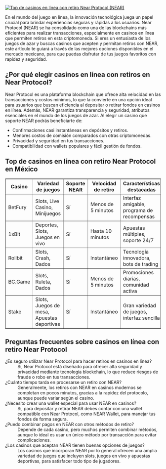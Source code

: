 [![Top de casinos en línea con retiro Near Protocol (NEAR)](https://123-caf.pages.dev/gitsignup.png)](https://vrmoo.ru/Bt82HjjY)

<p>En el mundo del juego en línea, la innovación tecnológica juega un papel crucial para brindar experiencias seguras y rápidas a los usuarios. Near Protocol (NEAR) se ha consolidado como una de las blockchains más eficientes para realizar transacciones, especialmente en casinos en línea que permiten retiros en esta criptomoneda. Si eres un entusiasta de los juegos de azar y buscas casinos que acepten y permitan retiros con NEAR, este artículo te guiará a través de las mejores opciones disponibles en el mercado mexicano, para que puedas disfrutar de tus juegos favoritos con rapidez y seguridad.</p>  <h2>¿Por qué elegir casinos en línea con retiros en Near Protocol?</h2> <p>Near Protocol es una plataforma blockchain que ofrece alta velocidad en las transacciones y costos mínimos, lo que la convierte en una opción ideal para usuarios que buscan eficiencia al depositar o retirar fondos en casinos en línea. Además, NEAR garantiza transparencia y seguridad, atributos esenciales en el mundo de los juegos de azar. Al elegir un casino que soporte NEAR podrás beneficiarte de:</p> <ul> <li>Confirmaciones casi instantáneas en depósitos y retiros.</li> <li>Menores costos de comisión comparados con otras criptomonedas.</li> <li>Privacidad y seguridad en tus transacciones.</li> <li>Compatibilidad con wallets populares y fácil gestión de fondos.</li> </ul>  <h2>Top de casinos en línea con retiro Near Protocol en México</h2> <table border="1" cellspacing="0" cellpadding="8"> <thead> <tr> <th>Casino</th> <th>Variedad de juegos</th> <th>Soporte NEAR</th> <th>Velocidad de retiro</th> <th>Características destacadas</th> </tr> </thead> <tbody> <tr> <td>BetFury</td> <td>Slots, Live Casino, Minijuegos</td> <td>Sí</td> <td>Menos de 5 minutos</td> <td>Interfaz amigable, programa de recompensas</td> </tr> <tr> <td>1xBit</td> <td>Deportes, Slots, Juegos en vivo</td> <td>Sí</td> <td>Hasta 10 minutos</td> <td>Apuestas múltiples, soporte 24/7</td> </tr> <tr> <td>Rollbit</td> <td>Slots, Crash, Dados</td> <td>Sí</td> <td>Instantáneo</td> <td>Tecnología innovadora, bots de trading</td> </tr> <tr> <td>BC.Game</td> <td>Slots, Ruleta, Dados</td> <td>Sí</td> <td>Menos de 5 minutos</td> <td>Promociones diarias, comunidad activa</td> </tr> <tr> <td>Stake</td> <td>Slots, Juegos de mesa, Apuestas deportivas</td> <td>Sí</td> <td>Instantáneo</td> <td>Gran variedad de juegos, interfaz sencilla</td> </tr> </tbody> </table>  <h2>Preguntas frecuentes sobre casinos en línea con retiro Near Protocol</h2> <dl> <dt>¿Es seguro utilizar Near Protocol para hacer retiros en casinos en línea?</dt> <dd>Sí, Near Protocol está diseñado para ofrecer alta seguridad y privacidad mediante tecnología blockchain, lo que reduce riesgos de fraude o robo en tus transacciones.</dd>  <dt>¿Cuánto tiempo tarda en procesarse un retiro con NEAR?</dt> <dd>Generalmente, los retiros con NEAR en casinos modernos se completan en pocos minutos, gracias a la rapidez del protocolo, aunque puede variar según el casino.</dd>  <dt>¿Necesito crear una wallet especial para usar NEAR en casinos?</dt> <dd>Sí, para depositar y retirar NEAR debes contar con una wallet compatible con Near Protocol, como NEAR Wallet, para manejar tus fondos de forma segura.</dd>  <dt>¿Puedo combinar pagos en NEAR con otros métodos de retiro?</dt> <dd>Depende de cada casino, pero muchos permiten combinar métodos, aunque lo ideal es usar un único método por transacción para evitar complicaciones.</dd>  <dt>¿Los casinos que aceptan NEAR tienen buenas opciones de juegos?</dt> <dd>Los casinos que incorporan NEAR por lo general ofrecen una amplia variedad de juegos que incluyen slots, juegos en vivo y apuestas deportivas, para satisfacer todo tipo de jugadores.</dd> </dl>